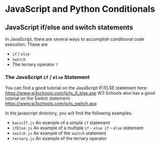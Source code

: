 # JavaScript and Python Conditionals

## JavaScript if/else and switch statements

In JavaScript, there are several ways to accomplish conditional code execution. These are
* `if` / `else`
* `switch`
* The ternary operator `?`

### The JavaScript `if` / `else` Statement

You can find a good tutorial on the JavaScript IF/ELSE statement here: https://www.w3schools.com/js/js_if_else.asp
W3 Schools also has a good tutorial on the Switch statement: https://www.w3schools.com/js/js_switch.asp 

In the javascript directory, you will find the following examples.

* `basicIf.js` An example of a simple `if` statement
* `ifElse.js` An example of a multiple `if` - `else if` - `else` statement
* `switch.js` An example of the `switch` statement
* `ternary.js` An example of the ternary operator